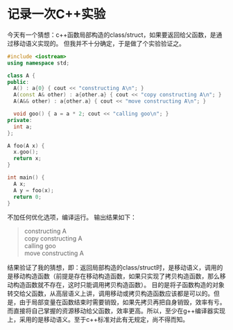 # 记录一次C++实验


今天有一个猜想：c++函数局部构造的class/struct，如果要返回给父函数，是通过移动语义实现的。
但我并不十分确定，于是做了个实验验证之。
<!--more-->

```c++
#include <iostream>
using namespace std;

class A {
public:
  A() : a{0} { cout << "constructing A\n"; }
  A(const A& other) : a{other.a} { cout << "copy constructing A\n"; }
  A(A&& other) : a{other.a} { cout << "move constructing A\n"; }

  void goo() { a = a * 2; cout << "calling goo\n"; }
private:
  int a;
};

A foo(A x) {
  x.goo();
  return x;
}

int main() {
  A x;
  A y = foo(x);
  return 0;
}
```

不加任何优化选项，编译运行。
输出结果如下：

> constructing A <br>
copy constructing A <br>
calling goo <br>
move constructing A

结果验证了我的猜想，即：返回局部构造的class/struct时，是移动语义，调用的是移动构造函数（前提是存在移动构造函数，如果只实现了拷贝构造函数，那么移动构造函数就不存在，这时只能调用拷贝构造函数）。
目的是将子函数构造的对象转交给父函数，从高层语义上讲，调用移动或拷贝构造函数应该都是可以的。但是，由于局部变量在函数结束时需要销毁，如果先拷贝再把自身销毁，效率有亏。而直接将自己掌握的资源移动给父函数，效率更高。所以，至少在g++编译器实现上，采用的是移动语义。至于c++标准对此有无规定，尚不得而知。

